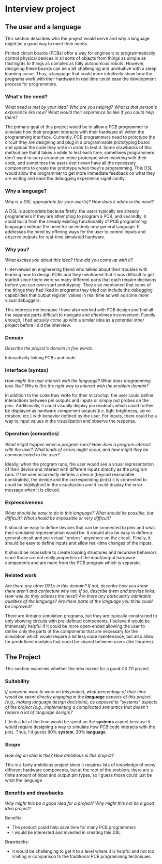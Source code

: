 # Interview project

## The user and a language

This section describes who the project would serve and why a language might be a
good way to meet their needs.

Printed circuit boards (PCBs) offer a way for engineers to programmatically
control physical devices in all sorts of objects from things as simple as
flashlights to things as complex as fully autonomous robots.
However, designing these boards can be a bit challenging and unintuitive with a
steep learning curve.
Thus, a language that could more intuitively show how the programs work with
their hardware in real time could ease the development process for programmers.

### What's the need?

_What need is met by your idea? Who are you helping? What is that person's
experience like now? What would their experience be like if you could help
them?_

The primary goal of this project would be to allow a PCB programmer to simulate
how their program interacts with their hardware all within the programming
interface.
Currently, PCB programmers need to prototype the circuit they are designing and
plug in a programmable prototyping board and upload the code they write in order
to test it.
Some drawbacks of this method are that it takes a while to test each time,
sometimes programmers don't want to carry around an entire prototype when
working with their code, and sometimes the users don't even have all the
necessary components to create the prototype when they're programming.
This DSL would allow the programmer to get more immediate feedback on what they
are writing and ease the debugging experience significantly.

### Why a language?

_Why is a DSL appropriate for your user(s)? How does it address the need?_

A DSL is appropriate because firstly, the users typically are already
programmers if they are attempting to program a PCB, and secondly, it could
build from the already existing functionality of PCB programming languages
without the need for an entirely new general language.
It addresses the need by offering ways for the user to control inputs and
observe outputs for real-time simulated hardware.

### Why you?

_What excites you about this idea? How did you come up with it?_

I interviewed an engineering friend who talked about their troubles with
learning how to design PCBs and they mentioned that it was difficult to get
started since there were so many different parts that each require decisions
before you can even start prototyping.
They also mentioned that some of the things they had liked in programs they
tried out include the debugging capabilities that output register values in real
time as well as some more visual debuggers.

This interests me because I have also worked with PCB design and find all the
separate parts difficult to navigate and oftentimes inconvenient.
Funnily enough, I had actually come up with a similar idea as a potential other
project before I did the interview.

### Domain

_Describe the project's domain in five words._

Interactively linking PCBs and code

### Interface (syntax)

_How might the user interact with the language? What does programming look
like? Why is this the right way to interact with the problem domain?_

In addition to the code they write for their microchip, the user could define
interactions between pin outputs and inputs or simply put probes on the pins.
Additionally, it could visually display pin readouts which could further be
displayed as hardware component outputs (i.e. light brightness, servo rotation,
etc.) with behavior defined by the user.
For inputs, there could be a way to input values in the visualization and
observe the response.

### Operation (semantics)

_What might happen when a program runs? How does a program interact with the
user? What kinds of errors might occur, and how might they be communicated to
the user?_

Ideally, when the program runs, the user would see a visual representation of
their device and interact with different inputs directly as the program runs.
If the user incorrectly defines a device (beyond reasonable constraints), the
device and the corresponding pin(s) it is connected to could be highlighted in
the visualization and it could display the error message when it is clicked.

### Expressiveness

_What should be easy to do in this language? What should be possible, but
difficult? What should be impossible or very difficult?_

It should be easy to define devices that can be connected to pins and what their
simulated representation would be.
It should also be easy to define a general circuit and put virtual "probes"
anywhere on the circuit.
Finally, it should be easy to define inputs and allow real-time changes of the
inputs.

It should be impossible to create looping structures and recursive behaviors
since those are not really properties of the input/output hardware components
and are more from the PCB program which is separate.

### Related work

_Are there any other DSLs in this domain? If not, describe how you know there
aren't and conjecture why not. If so, describe them and provide links. How well
do they address the need? Are there any particularly admirable qualities of the
language? Are there parts of the language you think could be improved?_

There are Arduino simulation programs, but they are typically constrained to
only showing circuits with pre-defined components.
I believe it would be immensely helpful if it could be more open-ended allowing
the user to define only the parts of the components that are necessary for the
simulation which would require a lot less code maintenance, but also allow for
predefined modules that could be shared between users (like libraries).

## The Project

This section examines whether the idea makes for a good CS 111 project.

### Suitability

_If someone were to work on this project, what percentage of their time would be
spent directly engaging in the **language** aspects of this project (e.g.,
making language design decisions), as opposed to "systems" aspects of the
project (e.g., implementing a complicated semantics that doesn't require a lot
of language design)?_

I think a lot of the time would be spent on the **systems** aspect because it would
require designing a way to simulate how PCB code interacts with the pins.
Thus, I'd guess 80% **system**, 20% **language**.

### Scope

_How big an idea is this? How ambitious is this project?_

This is a fairly ambitious project since it requires lots of knowledge of many
different hardware components, but at the root of the problem, there are a
finite amount of input and output pin types, so I guess those could just be what
the language

### Benefits and drawbacks

_Why might this be a good idea for a project? Why might this not be a good idea
project?_

Benefits:
* The product could help save time for many PCB programmers
* I would be interested and invested in creating this DSL

Drawbacks:
* It would be challenging to get it to a level where it is helpful and not too
limiting in comparison to the traditional PCB programming techniques.
